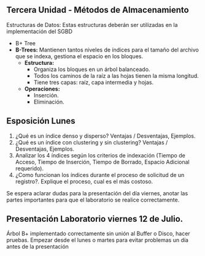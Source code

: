 ## Tercera Unidad - Métodos de Almacenamiento

Estructuras de Datos: Estas estructuras deberán ser utilizadas en la implementación del SGBD

- B+ Tree
- **B-Trees:** Mantienen tantos niveles de índices para el tamaño del archivo que se indexa, gestiona el espacio en los bloques.
    - **Estructura:**
        - Organiza los bloques en un árbol balanceado.
        - Todos los caminos de la raíz a las hojas tienen la misma longitud.
        - Tiene tres capas: raíz, capa intermedia y hojas.
    - **Operaciones:**
        - Inserción.
        - Eliminación.

## Esposición Lunes

1. ¿Qué es un índice denso y disperso? Ventajas / Desventajas, Ejemplos.
2. ¿Qué es un índice con clustering y sin clustering? Ventajas / Desventajas, Ejemplos.
3. Analizar los 4 índices según los criterios de indexación (Tiempo de Acceso, Tiempo de Inserción, Tiempo de Borrado, Espacio Adicional requerido).
4. ¿Como funcionan los índices durante el proceso de solicitud de un registro?. Explique el proceso, cual es el más costoso.

Se espera aclarar dudas para la presentación del día viernes, anotar las partes importantes para que el laboratorio se realice correctamente.

## Presentación Laboratorio viernes 12 de Julio.

Árbol B+ implementado correctamente sin unión al Buffer o Disco, hacer pruebas. Empezar desde el lunes o martes para evitar problemas un día antes de la presentación